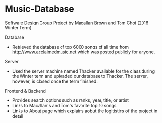 # Music-Database
Software Design Group Project by Macallan Brown and Tom Choi (2016 Winter Term)

Database
- Retrieved the database of top 6000 songs of all time
  from http://www.acclaimedmusic.net which was posted publicly for anyone.

Server
- Used the server machine named Thacker available for the class during the Winter term
  and uploaded our database to Thacker. The server, however, is closed once the term finished.
  
Frontend & Backend
- Provides search options such as ranks, year, title, or artist
- Links to Macallan's and Tom's favorite top 10 songs
- Links to About page which explains aobut the logitistics of the project in detail
